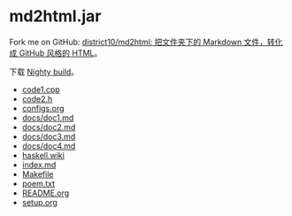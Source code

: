 # md2html.jar

Fork me on GitHub: [district10/md2html: 把文件夹下的 Markdown 文件，转化成 GitHub 风格的 HTML](https://github.com/district10/md2html)。

下载 [Nighty build](md2html.jar)。

-   [code1.cpp](code1.cpp)
-   [code2.h](code2.h)
-   [configs.org](configs.org)
-   [docs/doc1.md](docs/doc1.md)
-   [docs/doc2.md](docs/doc2.md)
-   [docs/doc3.md](docs/doc3.md)
-   [docs/doc4.md](docs/doc4.md)
-   [haskell.wiki](haskell.wiki)
-   [index.md](index.md)
-   [Makefile](Makefile)
-   [poem.txt](poem.txt)
-   [README.org](README.org)
-   [setup.org](setup.org)
